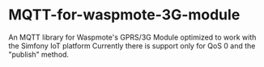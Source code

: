 MQTT-for-waspmote-3G-module
===========================

An MQTT library for Waspmote's  GPRS/3G Module optimized to work with the Simfony IoT platform
Currently there is support only for QoS 0 and the "publish" method.

